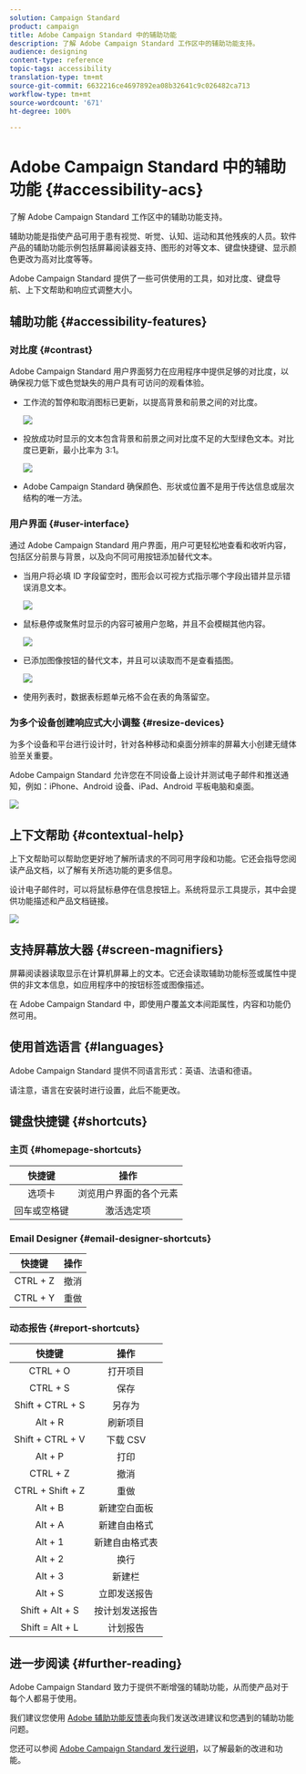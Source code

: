 ```yaml
---
solution: Campaign Standard
product: campaign
title: Adobe Campaign Standard 中的辅助功能
description: 了解 Adobe Campaign Standard 工作区中的辅助功能支持。
audience: designing
content-type: reference
topic-tags: accessibility
translation-type: tm+mt
source-git-commit: 6632216ce4697892ea08b32641c9c026482ca713
workflow-type: tm+mt
source-wordcount: '671'
ht-degree: 100%

---
```



# Adobe Campaign Standard 中的辅助功能 {#accessibility-acs}

了解 Adobe Campaign Standard 工作区中的辅助功能支持。

辅助功能是指使产品可用于患有视觉、听觉、认知、运动和其他残疾的人员。软件产品的辅助功能示例包括屏幕阅读器支持、图形的对等文本、键盘快捷键、显示颜色更改为高对比度等等。

Adobe Campaign Standard 提供了一些可供使用的工具，如对比度、键盘导航、上下文帮助和响应式调整大小。

## 辅助功能 {#accessibility-features}

### 对比度 {#contrast}

Adobe Campaign Standard 用户界面努力在应用程序中提供足够的对比度，以确保视力低下或色觉缺失的用户具有可访问的观看体验。

* 工作流的暂停和取消图标已更新，以提高背景和前景之间的对比度。

   ![](assets/accessibility_1.png)

* 投放成功时显示的文本包含背景和前景之间对比度不足的大型绿色文本。对比度已更新，最小比率为 3:1。

   ![](assets/accessibility_2.png)

* Adobe Campaign Standard 确保颜色、形状或位置不是用于传达信息或层次结构的唯一方法。

### 用户界面 {#user-interface}

通过 Adobe Campaign Standard 用户界面，用户可更轻松地查看和收听内容，包括区分前景与背景，以及向不同可用按钮添加替代文本。

* 当用户将必填 ID 字段留空时，图形会以可视方式指示哪个字段出错并显示错误消息文本。

   ![](assets/accessibility_3.png)

* 鼠标悬停或聚焦时显示的内容可被用户忽略，并且不会模糊其他内容。

   ![](assets/accessibility_4.png)

* 已添加图像按钮的替代文本，并且可以读取而不是查看插图。

   ![](assets/accessibility_5.png)

* 使用列表时，数据表标题单元格不会在表的角落留空。

### 为多个设备创建响应式大小调整 {#resize-devices}

为多个设备和平台进行设计时，针对各种移动和桌面分辨率的屏幕大小创建无缝体验至关重要。

Adobe Campaign Standard 允许您在不同设备上设计并测试电子邮件和推送通知，例如：iPhone、Android 设备、iPad、Android 平板电脑和桌面。

![](assets/accessibility_6.png)

## 上下文帮助 {#contextual-help}

上下文帮助可以帮助您更好地了解所请求的不同可用字段和功能。它还会指导您阅读产品文档，以了解有关所选功能的更多信息。

设计电子邮件时，可以将鼠标悬停在信息按钮上。系统将显示工具提示，其中会提供功能描述和产品文档链接。

![](assets/accessibility_7.png)

## 支持屏幕放大器 {#screen-magnifiers}

屏幕阅读器读取显示在计算机屏幕上的文本。它还会读取辅助功能标签或属性中提供的非文本信息，如应用程序中的按钮标签或图像描述。

在 Adobe Campaign Standard 中，即使用户覆盖文本间距属性，内容和功能仍然可用。

## 使用首选语言 {#languages}

Adobe Campaign Standard 提供不同语言形式：英语、法语和德语。

请注意，语言在安装时进行设置，此后不能更改。

## 键盘快捷键 {#shortcuts}

### 主页 {#homepage-shortcuts}

| 快捷键 | 操作 |
|:-:|:-:|
| 选项卡 | 浏览用户界面的各个元素 |
| 回车或空格键 | 激活选定项 |

### Email Designer {#email-designer-shortcuts}

| 快捷键 | 操作 |
|:-:|:-:|
| CTRL + Z | 撤消 |
| CTRL + Y | 重做 |

### 动态报告 {#report-shortcuts}

| 快捷键 | 操作 |
|:-:|:-:|
| CTRL + O | 打开项目 |
| CTRL + S | 保存 |
| Shift + CTRL + S | 另存为 |
| Alt + R | 刷新项目 |
| Shift + CTRL + V | 下载 CSV |
| Alt + P | 打印 |
| CTRL + Z | 撤消 |
| CTRL + Shift + Z | 重做 |
| Alt + B | 新建空白面板 |
| Alt + A | 新建自由格式 |
| Alt + 1 | 新建自由格式表 |
| Alt + 2 | 换行 |
| Alt + 3 | 新建栏 |
| Alt + S | 立即发送报告 |
| Shift + Alt + S | 按计划发送报告 |
| Shift = Alt + L | 计划报告 |

## 进一步阅读 {#further-reading}

Adobe Campaign Standard 致力于提供不断增强的辅助功能，从而使产品对于每个人都易于使用。

我们建议您使用 [Adobe 辅助功能反馈表](https://www.adobe.com/accessibility/feedback.html)向我们发送改进建议和您遇到的辅助功能问题。

您还可以参阅 [Adobe Campaign Standard 发行说明](https://experienceleague.adobe.com/docs/campaign-standard/using/release-notes/release-notes.html?lang=zh-Hans#release-notes)，以了解最新的改进和功能。
